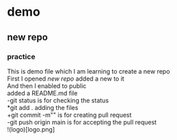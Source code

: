 # demo
## new repo
### practice
This is demo file which I am learning to create a new repo  
First I opened *new repo* added a new to it  
And then I enabled to public  
added a README.md file  
-git status is for checking the status  
*git add . adding the files  
+git commit -m"" is for creating pull request  
-git push origin main is for accepting the pull request  
!(logo)[logo.png]